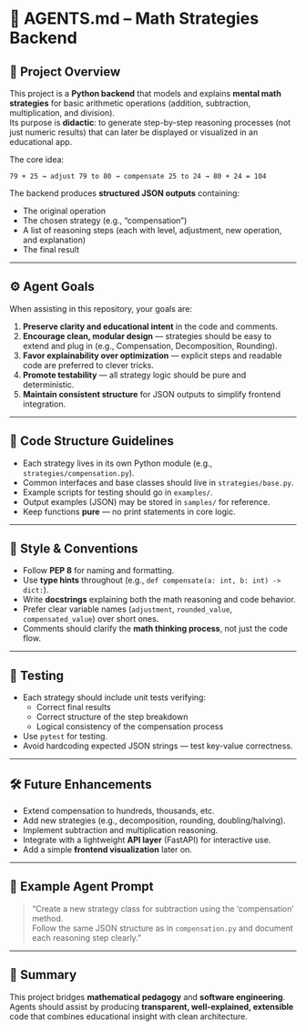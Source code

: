 # 🤖 AGENTS.md – Math Strategies Backend

## 🧠 Project Overview
This project is a **Python backend** that models and explains **mental math strategies** for basic arithmetic operations (addition, subtraction, multiplication, and division).  
Its purpose is **didactic**: to generate step-by-step reasoning processes (not just numeric results) that can later be displayed or visualized in an educational app.

The core idea:
```
79 + 25 → adjust 79 to 80 → compensate 25 to 24 → 80 + 24 = 104
```

The backend produces **structured JSON outputs** containing:
- The original operation  
- The chosen strategy (e.g., “compensation”)  
- A list of reasoning steps (each with level, adjustment, new operation, and explanation)  
- The final result  

---

## ⚙️ Agent Goals
When assisting in this repository, your goals are:
1. **Preserve clarity and educational intent** in the code and comments.  
2. **Encourage clean, modular design** — strategies should be easy to extend and plug in (e.g., Compensation, Decomposition, Rounding).  
3. **Favor explainability over optimization** — explicit steps and readable code are preferred to clever tricks.  
4. **Promote testability** — all strategy logic should be pure and deterministic.  
5. **Maintain consistent structure** for JSON outputs to simplify frontend integration.

---

## 🧩 Code Structure Guidelines
- Each strategy lives in its own Python module (e.g., `strategies/compensation.py`).
- Common interfaces and base classes should live in `strategies/base.py`.
- Example scripts for testing should go in `examples/`.
- Output examples (JSON) may be stored in `samples/` for reference.
- Keep functions **pure** — no print statements in core logic.

---

## 🧱 Style & Conventions
- Follow **PEP 8** for naming and formatting.
- Use **type hints** throughout (e.g., `def compensate(a: int, b: int) -> dict:`).
- Write **docstrings** explaining both the math reasoning and code behavior.
- Prefer clear variable names (`adjustment`, `rounded_value`, `compensated_value`) over short ones.
- Comments should clarify the **math thinking process**, not just the code flow.

---

## 🧪 Testing
- Each strategy should include unit tests verifying:
  - Correct final results  
  - Correct structure of the step breakdown  
  - Logical consistency of the compensation process
- Use `pytest` for testing.
- Avoid hardcoding expected JSON strings — test key-value correctness.

---

## 🛠️ Future Enhancements
- Extend compensation to hundreds, thousands, etc.  
- Add new strategies (e.g., decomposition, rounding, doubling/halving).  
- Implement subtraction and multiplication reasoning.  
- Integrate with a lightweight **API layer** (FastAPI) for interactive use.  
- Add a simple **frontend visualization** later on.

---

## 🧩 Example Agent Prompt
> “Create a new strategy class for subtraction using the ‘compensation’ method.  
> Follow the same JSON structure as in `compensation.py` and document each reasoning step clearly.”

---

## 🧭 Summary
This project bridges **mathematical pedagogy** and **software engineering**.  
Agents should assist by producing **transparent, well-explained, extensible** code that combines educational insight with clean architecture.
